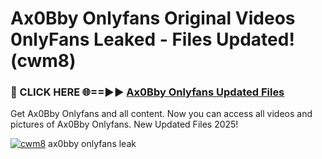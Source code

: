 # Ax0Bby Onlyfans Original Videos 0nlyFans Leaked - Files Updated! (cwm8)

<h3>🔴 CLICK HERE 🌐==►► <a href="https://tinyurl.com/ms9xzufz" rel="nofollow">Ax0Bby Onlyfans Updated Files</a></h3>

Get Ax0Bby Onlyfans and all content. Now you can access all videos and pictures of Ax0Bby Onlyfans. New Updated Files 2025!

[![cwm8](https://i.imgur.com/PQ7UWWw.gif)](https://tinyurl.com/ms9xzufz)
ax0bby onlyfans leak